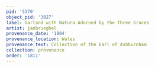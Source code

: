 ```yaml
---
pid: '5370'
object_pid: '3827'
label: Garland with Natura Adorned by the Three Graces
artist: janbrueghel
provenance_date: '1804'
provenance_location: Wales
provenance_text: Collection of the Earl of Ashburnham
collection: provenance
order: '1811'
---
```

